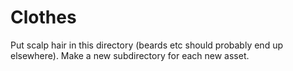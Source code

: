 # Clothes

Put scalp hair in this directory (beards etc should probably end up elsewhere). Make a new subdirectory for each new asset.
